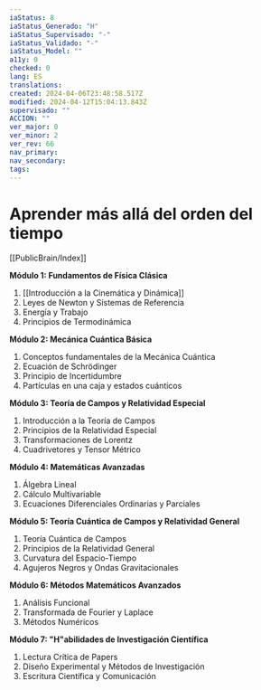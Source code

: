 ```yaml
---
iaStatus: 8
iaStatus_Generado: "H"
iaStatus_Supervisado: "-"
iaStatus_Validado: "-"
iaStatus_Model: ""
a11y: 0
checked: 0
lang: ES
translations: 
created: 2024-04-06T23:48:58.517Z
modified: 2024-04-12T15:04:13.843Z
supervisado: ""
ACCION: ""
ver_major: 0
ver_minor: 2
ver_rev: 66
nav_primary: 
nav_secondary: 
tags:
---
```

# Aprender más allá del orden del tiempo

[[PublicBrain/Index]]

**Módulo 1: Fundamentos de Física Clásica**

1. [[Introducción a la Cinemática y Dinámica]]
2. Leyes de Newton y Sistemas de Referencia
3. Energía y Trabajo
4. Principios de Termodinámica

**Módulo 2: Mecánica Cuántica Básica**

1. Conceptos fundamentales de la Mecánica Cuántica
2. Ecuación de Schrödinger
3. Principio de Incertidumbre
4. Partículas en una caja y estados cuánticos

**Módulo 3: Teoría de Campos y Relatividad Especial**

1. Introducción a la Teoría de Campos
2. Principios de la Relatividad Especial
3. Transformaciones de Lorentz
4. Cuadrivetores y Tensor Métrico

**Módulo 4: Matemáticas Avanzadas**

1. Álgebra Lineal
2. Cálculo Multivariable
3. Ecuaciones Diferenciales Ordinarias y Parciales

**Módulo 5: Teoría Cuántica de Campos y Relatividad General**

1. Teoría Cuántica de Campos
2. Principios de la Relatividad General
3. Curvatura del Espacio-Tiempo
4. Agujeros Negros y Ondas Gravitacionales

**Módulo 6: Métodos Matemáticos Avanzados**

1. Análisis Funcional
2. Transformada de Fourier y Laplace
3. Métodos Numéricos

**Módulo 7: "H"abilidades de Investigación Científica**

1. Lectura Crítica de Papers
2. Diseño Experimental y Métodos de Investigación
3. Escritura Científica y Comunicación